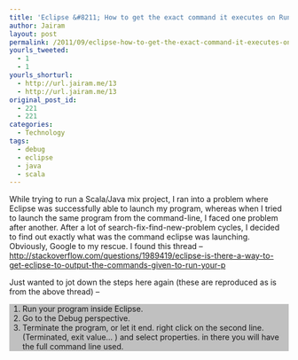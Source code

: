 ```yaml
---
title: 'Eclipse &#8211; How to get the exact command it executes on Run'
author: Jairam
layout: post
permalink: /2011/09/eclipse-how-to-get-the-exact-command-it-executes-on-run/
yourls_tweeted:
  - 1
  - 1
yourls_shorturl:
  - http://url.jairam.me/13
  - http://url.jairam.me/13
original_post_id:
  - 221
  - 221
categories:
  - Technology
tags:
  - debug
  - eclipse
  - java
  - scala
---
```

While trying to run a Scala/Java mix project, I ran into a problem where Eclipse was successfully able to launch my program, whereas when I tried to launch the same program from the command-line, I faced one problem after another. After a lot of search-fix-find-new-problem cycles, I decided to find out exactly what was the command eclipse was launching. Obviously, Google to my rescue. I found this thread &#8211; <http://stackoverflow.com/questions/1989419/eclipse-is-there-a-way-to-get-eclipse-to-output-the-commands-given-to-run-your-p>

Just wanted to jot down the steps here again (these are reproduced as is from the above thread) &#8211;

<div style="background-color:silver;">
  <ol>
    <li>
      Run your program inside Eclipse.
    </li>
    <li>
      Go to the Debug perspective.
    </li>
    <li>
      Terminate the program, or let it end. right click on the second line. (Terminated, exit value&#8230; ) and select properties. in there you will have the full command line used.
    </li>
  </ol>
</div>